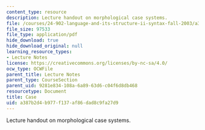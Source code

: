 ```yaml
---
content_type: resource
description: Lecture handout on morphological case systems.
file: /courses/24-902-language-and-its-structure-ii-syntax-fall-2003/a387b2d4b977f137af86dad8c9fa27d9_morpho_handout.pdf
file_size: 97533
file_type: application/pdf
hide_download: true
hide_download_original: null
learning_resource_types:
- Lecture Notes
license: https://creativecommons.org/licenses/by-nc-sa/4.0/
ocw_type: OCWFile
parent_title: Lecture Notes
parent_type: CourseSection
parent_uid: 9281e834-108a-6a89-63d6-c04f6d8db468
resourcetype: Document
title: Case
uid: a387b2d4-b977-f137-af86-dad8c9fa27d9
---
```

Lecture handout on morphological case systems.